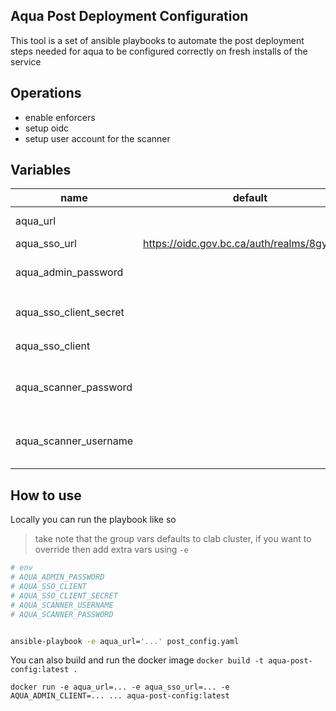 ## Aqua Post Deployment Configuration

This tool is a set of ansible playbooks to automate the post deployment steps needed for aqua to be configured correctly on fresh installs of the service


## Operations

- enable enforcers
- setup oidc
- setup user account for the scanner

## Variables

|name|default|found_in|description|
|---|---|---|---|
|aqua_url| | group_vars | the base url to the aqua instance|
|aqua_sso_url|https://oidc.gov.bc.ca/auth/realms/8gyaubgq| group_vars | sso auth endpoint|
|aqua_admin_password|| env| the administrator password (env is `AQUA_ADMIN_PASSWORD`)|
|aqua_sso_client_secret|| env| the client secret for the aqua sso client (env is `AQUA_SSO_CLIENT_SECRET)`|
|aqua_sso_client|| env|the aqua sso client name (env is `AQUA_SSO_CLIENT`)|
|aqua_scanner_password||env|the password for the aqua scanner user account (env is `AQUA_SCANNER_PASSWORD`)|
|aqua_scanner_username||env|the username for the aqua scanner user account (env is `AQUA_SCANNER_USERNAME`)|

## How to use

Locally you can run the playbook like so
> take note that the group vars defaults to clab cluster, if you want to override then add extra vars using `-e`

```sh
# env
# AQUA_ADMIN_PASSWORD
# AQUA_SSO_CLIENT
# AQUA_SSO_CLIENT_SECRET
# AQUA_SCANNER_USERNAME
# AQUA_SCANNER_PASSWORD


ansible-playbook -e aqua_url='...' post_config.yaml
```

You can also build and run the docker image
`docker build -t aqua-post-config:latest .`

`docker run -e aqua_url=... -e aqua_sso_url=... -e AQUA_ADMIN_CLIENT=... ... aqua-post-config:latest`


